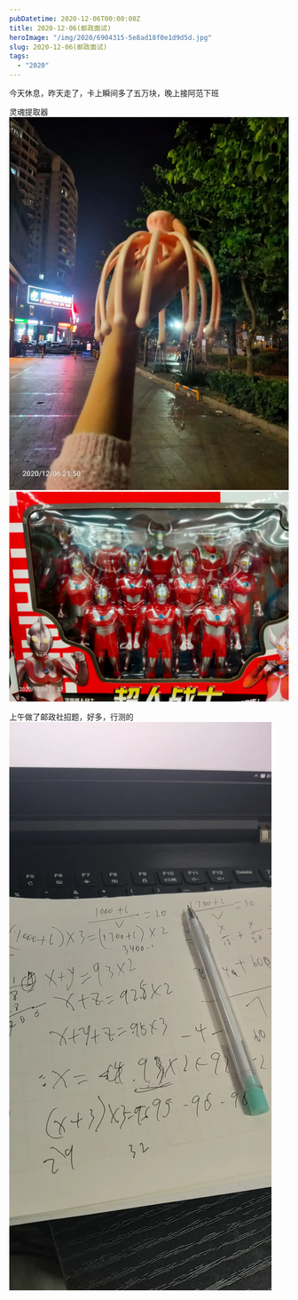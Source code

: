 ```yaml
---
pubDatetime: 2020-12-06T00:00:00Z
title: 2020-12-06(邮政面试)
heroImage: "/img/2020/6904315-5e8ad18f0e1d9d5d.jpg"
slug: 2020-12-06(邮政面试)
tags:
  - "2020"
---
```


今天休息，昨天走了，卡上瞬间多了五万块，晚上接阿范下班

灵魂提取器
![](../../../../public/img/2020/6904315-5e8ad18f0e1d9d5d.jpg)
![](../../../../public/img/2020/6904315-bb662dac1559b4ca.jpg)

上午做了邮政社招题，好多，行测的
![](../../../../public/img/2020/6904315-e51b39cdddbb16c3.jpg)
